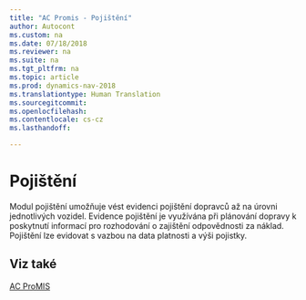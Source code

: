 ```yaml
---
title: "AC Promis - Pojištění"
author: Autocont
ms.custom: na
ms.date: 07/18/2018
ms.reviewer: na
ms.suite: na
ms.tgt_pltfrm: na
ms.topic: article
ms.prod: dynamics-nav-2018
ms.translationtype: Human Translation
ms.sourcegitcommit: 
ms.openlocfilehash: 
ms.contentlocale: cs-cz
ms.lasthandoff: 

---
```


# <a name="ac-pm-insurance"></a>Pojištění

Modul pojištění umožňuje vést evidenci pojištění dopravců až na úrovni jednotlivých vozidel. Evidence pojištění je využívána při plánování dopravy k poskytnutí informací pro rozhodování o zajištění odpovědnosti za náklad. Pojištění lze evidovat s vazbou na data platnosti a výši pojistky.

## <a name="see-also"></a>Viz také  
[AC ProMIS](ac-pm-promis.md)